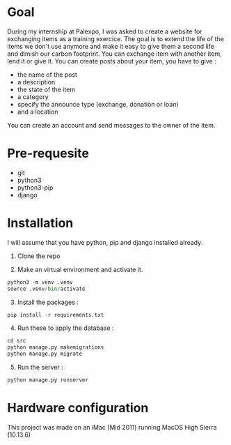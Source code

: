 # Goal

During my internship at Palexpo, I was asked to create a website for exchanging items as a training exercice.
The goal is to extend the life of the items we don't use anymore and make it easy to give them a second life and dimish our carbon footprint.
You can exchange item with another item, lend it or give it.
You can create posts about your item, you have to give :
- the name of the post
- a description
- the state of the item
- a category
- specify the announce type (exchange, donation or loan)
- and a location

You can create an account and send messages to the owner of the item.

# Pre-requesite

- git
- python3
- python3-pip
- django

# Installation

I will assume that you have python, pip and django installed already.

1. Clone the repo

2. Make an virtual environment and activate it.

```python
python3 -m venv .venv
source .venv/bin/activate
```

3. Install the packages : 

``` python
pip install -r requirements.txt
```

4. Run these to apply the database :

```python
cd src
python manage.py makemigrations
python manage.py migrate
```

5. Run the server :

```python
python manage.py runserver
```

# Hardware configuration

This project was made on an iMac (Mid 2011) running MacOS High Sierra (10.13.6)



